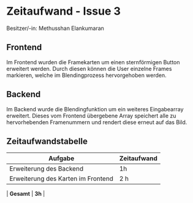 # Zeitaufwand - Issue 3

Besitzer/-in: Methusshan Elankumaran

## Frontend

Im Frontend wurden die Framekarten um einen sternförmigen Button erweitert werden. Durch diesen können die User einzelne Frames markieren, welche im Blendingprozess hervorgehoben werden.

## Backend

Im Backend wurde die Blendingfunktion um ein weiteres Eingabearray erweitert. Dieses vom Frontend übergebene Array speichert alle zu hervorhebenden Framenummern und rendert diese erneut auf das Bild. 

## Zeitaufwandstabelle

| Aufgabe | Zeitaufwand |
| --- | --- |
| Erweiterung des Backend | 1h |
| Erweiterung des Karten im Frontend | 2 h |

| **Gesamt** | **3h** |
